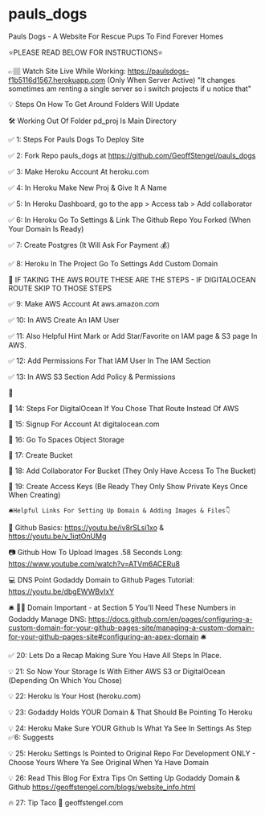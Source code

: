 # pauls_dogs
Pauls Dogs - A Website For Rescue Pups To Find Forever Homes

⭐PLEASE READ BELOW FOR INSTRUCTIONS⭐

👉🏽 Watch Site Live While Working: https://paulsdogs-f1b5116d1567.herokuapp.com (Only When Server Active)
    "It changes sometimes am renting a single server so i switch projects if u notice that"

💡 Steps On How To Get Around Folders Will Update

🛠️ Working Out Of Folder pd_proj Is Main Directory

✅ 1: Steps For Pauls Dogs To Deploy Site

✅ 2: Fork Repo pauls_dogs at https://github.com/GeoffStengel/pauls_dogs

✅ 3: Make Heroku Account At heroku.com

✅ 4: In Heroku Make New Proj & Give It A Name

✅ 5: In Heroku Dashboard, go to the app > Access tab > Add collaborator

✅ 6: In Heroku Go To Settings & Link The Github Repo You Forked (When Your Domain Is Ready)

✅ 7: Create Postgres (It Will Ask For Payment 💰)

✅ 8: Heroku In The Project Go To Settings Add Custom Domain

🚀 IF TAKING THE AWS ROUTE THESE ARE THE STEPS - IF DIGITALOCEAN ROUTE SKIP TO THOSE STEPS

✅ 9: Make AWS Account At aws.amazon.com

✅ 10: In AWS Create An IAM User

✅ 11: Also Helpful Hint Mark or Add Star/Favorite on IAM page & S3 page In AWS.

✅ 12: Add Permissions For That IAM User In The IAM Section

✅ 13: In AWS S3 Section Add Policy & Permissions

🚀 

🌊 14: Steps For DigitalOcean If You Chose That Route Instead Of AWS

🌊 15: Signup For Account At digitalocean.com

🌊 16: Go To Spaces Object Storage

🌊 17: Create Bucket

🌊 18: Add Collaborator For Bucket (They Only Have Access To The Bucket)

🌊 19: Create Access Keys (Be Ready They Only Show Private Keys Once When Creating)

    🛎️Helpful Links For Setting Up Domain & Adding Images & Files👇 

🎥 Github Basics: https://youtu.be/iv8rSLsi1xo & https://youtu.be/v_1iqtOnUMg

📷 Github How To Upload Images .58 Seconds Long: https://www.youtube.com/watch?v=ATVm6ACERu8 

💻 DNS Point Godaddy Domain to Github Pages Tutorial: https://youtu.be/dbgEWWBvIxY

🛎️ 👬🏽 Domain Important - at Section 5 You'll Need These Numbers in Godaddy Manage DNS: https://docs.github.com/en/pages/configuring-a-custom-domain-for-your-github-pages-site/managing-a-custom-domain-for-your-github-pages-site#configuring-an-apex-domain 🛎️

✅ 20: Lets Do a Recap Making Sure You Have All Steps In Place.

💡 21: So Now Your Storage Is With Either AWS S3 or DigitalOcean (Depending On Which You Chose)

💡 22: Heroku Is Your Host (heroku.com)

💡 23: Godaddy Holds YOUR Domain & That Should Be Pointing To Heroku

💡 24: Heroku Make Sure YOUR Github Is What Ya See In Settings As Step ✅6: Suggests

💡 25: Heroku Settings Is Pointed to Original Repo For Development ONLY - Choose Yours Where Ya See Original When Ya Have Domain

💡 26: Read This Blog For Extra Tips On Setting Up Godaddy Domain & Github https://geoffstengel.com/blogs/website_info.html

🔥 27: Tip Taco 🌮  geoffstengel.com